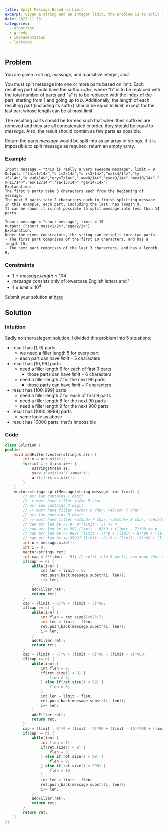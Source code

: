 ```yaml
---
title: Split Message Based on Limit
excerpt: Given a string and an integer limit, the problem is to split the given string into a list of strings such that the length of each string does not exceed the given limit and return the list
date: 2022-11-16
categories:
  - algorithm
  - greedy
  - implementation
  - leetcode
---
```


## Problem

You are given a string, $message$, and a positive integer, $limit$.

You must split message into one or more parts based on limit. Each resulting part should have the suffix `<a/b>`, where "b" is to be replaced with the total number of parts and "a" is to be replaced with the index of the part, starting from $1$ and going up to $b$. Additionally, the length of each resulting part (including its suffix) should be equal to $limit$, except for the last part whose length can be at most limit.

The resulting parts should be formed such that when their suffixes are removed and they are all concatenated in order, they should be equal to $message$. Also, the result should contain as few parts as possible.

Return the parts $message$ would be split into as an array of strings. If it is impossible to split message as required, return an empty array.

### Example

```
Input: message = "this is really a very awesome message", limit = 9
Output: ["thi<1/14>","s i<2/14>","s r<3/14>","eal<4/14>","ly <5/14>","a v<6/14>","ery<7/14>"," aw<8/14>","eso<9/14>","me<10/14>"," m<11/14>","es<12/14>","sa<13/14>","ge<14/14>"]
Explanation:
The first 9 parts take 3 characters each from the beginning of message.
The next 5 parts take 2 characters each to finish splitting message.
In this example, each part, including the last, has length 9.
It can be shown it is not possible to split message into less than 14 parts.
```

```
Input: message = "short message", limit = 15
Output: ["short mess<1/2>","age<2/2>"]
Explanation:
Under the given constraints, the string can be split into two parts:
- The first part comprises of the first 10 characters, and has a length 15.
- The next part comprises of the last 3 characters, and has a length 8.
```

### Constraints

- $1 \leq message.length \leq 104$
- $message$ consists only of lowercase English letters and ' '
- $1 \leq limit \leq 10^4$

Submit your solution at [here](https://leetcode.com/problems/split-message-based-on-limit/)

## Solution

### Intuition

Sadly no short/elegant solution. I divided this problem into 5 situations:

- result has $[1,9]$ parts
  - we need a filler length $5$ for every part
  - each part can have $limit - 5$ characters
- result has $[10,99]$ parts
  - need a filler length $6$ for each of first $9$ parts
    - those parts can have $limit - 6$ characters
  - need a filler length $7$ for the next $90$ parts
    - those parts can have $limit - 7$ characters
- result has $[100,999]$ parts
  - need a filler length $7$ for each of first $9$ parts
  - need a filler length $8$ for the next $90$ parts
  - need a filler length $9$ for the next $900$ parts
- result has $[1000,9999]$ parts
  - same logic as above
- result has $10000$ parts, that's impossible

### Code

```cpp
class Solution {
public:
    void addFiller(vector<string>& arr) {
        int m = arr.size();
        for(int i = 0;i<m;i++) {
            ostringstream ss;
            ss<<'<'<<i+1<<'/'<<m<<'>';
            arr[i] += ss.str();
        }
    }
    vector<string> splitMessage(string message, int limit) {
        // arr len contains 1 digit
        // -> must have filler <a/b> 5 char
        // arr len contains 2 digit
        // -> must have filler <a/bc> 6 char, <ab/cd> 7 char
        // arr len contains 3 digit
        // -> must have filler <a/bcd> 7 char, <ab/cde> 8 char, <abc/def> 9 char
        // can arr len be <= 9? 9*(limit - 5) >= n
        // can arr len be <= 99? (limit - 6)*9 + (limit - 7)*90 >= n
        // can arr len be <= 999? (limit - 7)*9 + (limit - 8)*90 + (limit - 9)*900 >= n
        // can arr len be <= 9999? (limit - 8)*9 + (limit - 9)*90 + (limit - 10)*900 + (limit - 11)*9000 >= n
        int n = message.size();
        int i = 0;
        vector<string> ret;
        int cap = 9*(limit - 5); // split into 9 parts, how many char can we handle?
        if(cap >= n) {
            while(i<n) {
                int len = limit - 5;
                ret.push_back(message.substr(i, len));
                i+= len;
            }
            addFiller(ret);
            return ret;
        }
        cap = (limit - 6)*9 + (limit - 7)*90;
        if(cap >= n) {
            while(i<n) {
                int flen = ret.size()<9?6:7;
                int len = limit - flen;
                ret.push_back(message.substr(i, len));
                i+= len;
            }
            addFiller(ret);
            return ret;
        }
        cap = (limit - 7)*9 + (limit - 8)*90 + (limit - 9)*900;
        if(cap >= n) {
            while(i<n) {
                int flen = 9;
                if(ret.size() < 9) {
                    flen = 7;
                } else if(ret.size() < 99) {
                    flen = 8;
                }
                int len = limit - flen;
                ret.push_back(message.substr(i, len));
                i+= len;
            }
            addFiller(ret);
            return ret;
        }
        cap = (limit - 8)*9 + (limit - 9)*90 + (limit - 10)*900 + (limit - 11)*9000;
        if(cap >= n) {
            while(i<n) {
                int flen = 11;
                if(ret.size() < 9) {
                    flen = 8;
                } else if(ret.size() < 99) {
                    flen = 9;
                } else if(ret.size() < 999) {
                    flen = 10;
                }
                int len = limit - flen;
                ret.push_back(message.substr(i, len));
                i+= len;
            }
            addFiller(ret);
            return ret;
        }
        return ret;
    }
};
```
